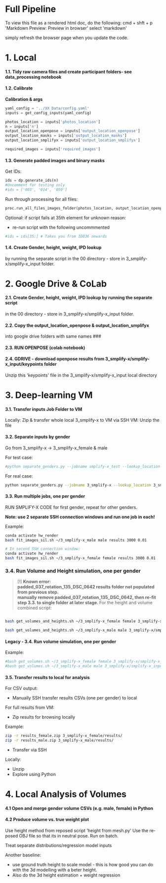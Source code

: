 # Full Pipeline
To view this file as a rendered html doc, do the following:
cmd + shft + p
'Markdown Preview: Preview in browser'
select 'markdown'

simply refresh the browser page when you update the code. 

# 1. Local

#### 1.1. Tidy raw camera files and create participant folders- see data_processing notebook 

#### 1.2. Calibrate 

<b>Calibration & args</b>
````python
yaml_config = '../XX Data/config.yaml'
inputs = get_config_inputs(yaml_config)

photos_location = inputs['photos_location']
n = inputs['n']
output_location_openpose = inputs['output_location_openpose']
output_location_masks = inputs['output_location_masks']
output_location_smplifyx = inputs['output_location_smplifyx']

required_images = inputs['required_images']
````

#### 1.3. Generate padded images and binary masks
Get IDs:
````python
ids = dp.generate_ids(n)
#Uncomment for testing only 
#ids = ['003', '014', '050']
````

Run through processing for all files:
```python
proc.run_all_files_images_folder(photos_location, output_location_openpose, output_location_masks, ids, required_images, method='binary_mask', padding=True, second_output_location=output_location_smplifyx, ext='png')
```

Optional: if script fails at 35th element for unknown reason:
* re-run script with the following uncommmented
````python
#ids = ids[35:] # Takes you from ID036 onwards
````

#### 1.4. Create Gender, height, weight, IPD lookup 
by running the separate script in the 00 directory - store in 3_smplify-x/smplify-x_input folder. 


# 2. Google Drive & CoLab

#### 2.1. Create Gender, height, weight, IPD lookup by running the separate script 
in the 00 directory - store in 3_smplify-x/smplify-x_input folder. 

#### 2.2. Copy the output_location_openpose & output_location_smplifyx 
into google drive folders with same names ###

#### 2.3. RUN OPENPOSE (colab notebook)

#### 2.4. GDRIVE - download openpose results from 3_smplify-x/smplify-x_input/keypoints folder 
Unzip this 'keypoints' file in the 3_smplify-x/smplify-x_input local directory

# 3. Deep-learning VM

#### 3.1. Transfer inputs Job Folder to VM
Locally: Zip & transfer whole local 3_smplify-x to VM via SSH 
VM: Unzip the file 

#### 3.2. Separate inputs by gender
Go from 3_smplify-x -> 3_smplify-x_female & male

For test case:
```bash
#python separate_genders.py --jobname smplify-x_test --lookup_location 3_smplify-x/smplify-x_input/participant_lookup.csv --gender_directory_location TEST
```
For real case:
```bash
python separate_genders.py --jobname 3_smplify-x --lookup_location 3_smplify-x/smplify-x_input/participant_lookup.csv --gender_directory_location 'current'
```

#### 3.3. Run multiple jobs, one per gender 
RUN SMPLIFY-X CODE for first gender, repeat for other genders.

<b> Note: use 2 separate SSH connection windows and run one job in each!</b>

Example:
```bash
conda activate hw_render
bash fit_images_sil.sh ~/3_smplify-x_male male results 3000 0.01 

# In second SSH connection window:
conda activate hw_render
bash fit_images_sil.sh ~/3_smplify-x_female female results 3000 0.01 
```
### 3.4. Run Volume and Height simulation, one per gender
> [!] <b>Known error:  
> padded_037_rotation_135_DSC_0642 results folder not populated from previous step.  
> manually remove padded_037_rotation_135_DSC_0642, then re-fit step 3.3. to single folder at later stage. </b> 
For the height and volume combined script:
```bash

bash get_volumes_and_heights.sh ~/3_smplify-x_female female 3_smplify-x/smplify-x_input/participant_lookup.csv hw_overall_results.csv

bash get_volumes_and_heights.sh ~/3_smplify-x_male male 3_smplify-x/smplify-x_input/participant_lookup.csv hw_overall_results_male.csv

```

#### Legacy - 3.4. Run volume simulation, one per gender

Example:
```bash
#bash get_volumes.sh ~/3_smplify-x_female female 3_smplify-x/smplify-x_input/participant_lookup.csv
#bash get_volumes.sh ~/3_smplify-x_male male 3_smplify-x/smplify-x_input/participant_lookup.csv
```

#### 3.5. Transfer results to local for analysis
For CSV output:
* Manually SSH transfer results CSVs (one per gender) to local

For full results from VM: 
* Zip results for browsing locally

Example:
```bash
zip -r results_female.zip 3_smplify-x_female/results/
zip -r results_male.zip 3_smplify-x_male/results/
```
* Transfer via SSH

Locally:
* Unzip
* Explore using Python

# 4. Local Analysis of Volumes

#### 4.1 Open and merge gender volume CSVs (e.g. male, female) in Python 

#### 4.2 Produce volume vs. true weight plot 


Use height method from reposed script 
'height from mesh.py'
Use the re-posed OBJ file so that its in neutral pose. Run on batch. 



Treat separate distributions/regression model inputs 

Another baseline:
- use ground truth height to scale model - this is how good you can do with the 3d modelling with a beter height. 
- Also do the 3d height estimation + weight regression
